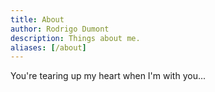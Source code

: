 ```yaml
---
title: About
author: Rodrigo Dumont
description: Things about me.
aliases: [/about]
---
```


You're tearing up my heart when I'm with you...
